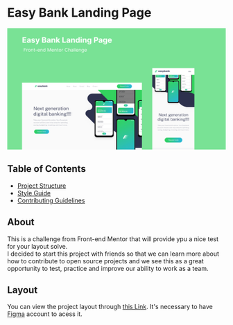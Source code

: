 <div aligin="center"> 

  # Easy Bank Landing Page

  <img src="github/Capa.png">
</div>


## Table of Contents

- [Project Structure](./docs/project-structure.md)
- [Style Guide](./docs/style-guide.md)
- [Contributing Guidelines](./docs/CONTRIBUTING.md)

## About
This is a challenge from Front-end Mentor that will provide ypu a nice test for your layout solve. 
<br> 
I decided to start this project with friends so that we can learn more about how to contribute to open source projects and we see this as a great opportunity to test, practice and improve our ability to work as a team.

## Layout

You can view the project layout through [this Link](https://www.figma.com/community/file/1238393827801856905/Easybank-landing-page). It's necessary to have [Figma](https://www.figma.com/) account to acess it.
